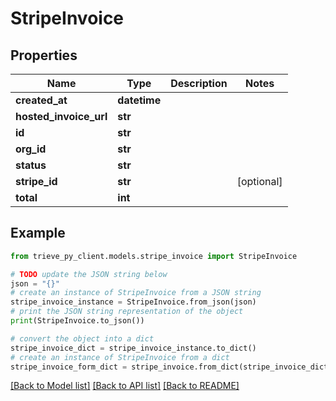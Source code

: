 # StripeInvoice


## Properties

Name | Type | Description | Notes
------------ | ------------- | ------------- | -------------
**created_at** | **datetime** |  | 
**hosted_invoice_url** | **str** |  | 
**id** | **str** |  | 
**org_id** | **str** |  | 
**status** | **str** |  | 
**stripe_id** | **str** |  | [optional] 
**total** | **int** |  | 

## Example

```python
from trieve_py_client.models.stripe_invoice import StripeInvoice

# TODO update the JSON string below
json = "{}"
# create an instance of StripeInvoice from a JSON string
stripe_invoice_instance = StripeInvoice.from_json(json)
# print the JSON string representation of the object
print(StripeInvoice.to_json())

# convert the object into a dict
stripe_invoice_dict = stripe_invoice_instance.to_dict()
# create an instance of StripeInvoice from a dict
stripe_invoice_form_dict = stripe_invoice.from_dict(stripe_invoice_dict)
```
[[Back to Model list]](../README.md#documentation-for-models) [[Back to API list]](../README.md#documentation-for-api-endpoints) [[Back to README]](../README.md)



